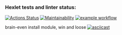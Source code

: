 ### Hexlet tests and linter status:

[![Actions Status](https://github.com/FFire/frontend-project-lvl1/workflows/hexlet-check/badge.svg)](https://github.com/FFire/frontend-project-lvl1/actions)
[![Maintainability](https://api.codeclimate.com/v1/badges/a99a88d28ad37a79dbf6/maintainability)](https://codeclimate.com/github/codeclimate/codeclimate/maintainability)
[![example workflow]( https://github.com/FFire/frontend-project-lvl1/actions/workflows/main.yml/badge.svg)](https://github.com/FFire/frontend-project-lvl1/actions)

brain-even  install module, win and loose
[![asciicast](https://asciinema.org/a/kuNSVZcMWU8vruybxbfsFBNDT.svg)](https://asciinema.org/a/kuNSVZcMWU8vruybxbfsFBNDT)